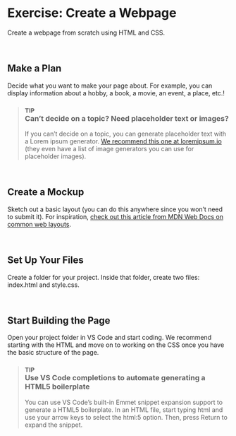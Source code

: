 # Exercise: Create a Webpage

Create a webpage from scratch using HTML and CSS.

<br>

## Make a Plan

Decide what you want to make your page about. For example, you can display information about a hobby, a book, a movie, an event, a place, etc.!

> ### <sub>TIP</sub> <br> Can’t decide on a topic? Need placeholder text or images?
>
> If you can’t decide on a topic, you can generate placeholder text with a Lorem ipsum generator. [We recommend this one at loremipsum.io](https://loremipsum.io/) (they even have a list of image generators you can use for placeholder images).

<br>

## Create a Mockup

Sketch out a basic layout (you can do this anywhere since you won’t need to submit it). For inspiration, [check out this article from MDN Web Docs on common web layouts](https://developer.mozilla.org/en-US/docs/Learn/Common_questions/Design_and_accessibility/Common_web_layouts).

<br>

## Set Up Your Files

Create a folder for your project. Inside that folder, create two files: index.html and style.css.

<br>

## Start Building the Page

Open your project folder in VS Code and start coding. We recommend starting with the HTML and move on to working on the CSS once you have the basic structure of the page.

> ### <sub>TIP</sub> <br> Use VS Code completions to automate generating a HTML5 boilerplate
>
> You can use VS Code’s built-in Emmet snippet expansion support to generate a HTML5 boilerplate. In an HTML file, start typing html and use your arrow keys to select the html:5 option. Then, press Return to expand the snippet.
